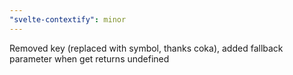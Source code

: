 ```yaml
---
"svelte-contextify": minor
---
```


Removed key (replaced with symbol, thanks coka), added fallback parameter when get returns undefined
